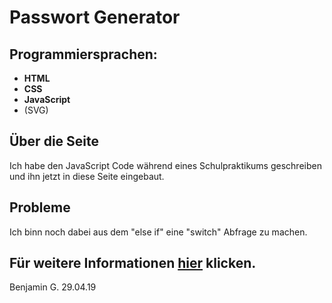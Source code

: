 # Passwort Generator
## Programmiersprachen:
- **HTML**
- **CSS**
- **JavaScript**
- (SVG)
## Über die Seite
Ich habe den JavaScript Code während eines Schulpraktikums geschreiben und ihn jetzt in diese Seite eingebaut.
## Probleme
Ich binn noch dabei aus dem "else if" eine "switch" Abfrage zu machen.

## Für weitere Informationen [hier](http://domain.de) klicken.

Benjamin G. 29.04.19
